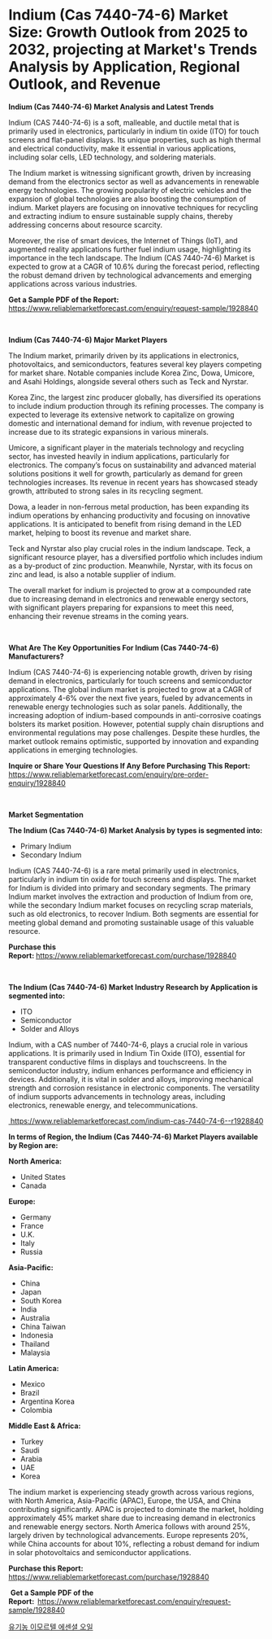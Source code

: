 <p><h1>Indium (Cas 7440-74-6) Market Size: Growth Outlook from 2025 to 2032, projecting at Market's Trends Analysis by Application, Regional Outlook, and Revenue</h1></p><p><strong>Indium (Cas 7440-74-6) Market Analysis and Latest Trends</strong></p>
<p><p>Indium (CAS 7440-74-6) is a soft, malleable, and ductile metal that is primarily used in electronics, particularly in indium tin oxide (ITO) for touch screens and flat-panel displays. Its unique properties, such as high thermal and electrical conductivity, make it essential in various applications, including solar cells, LED technology, and soldering materials. </p><p>The Indium market is witnessing significant growth, driven by increasing demand from the electronics sector as well as advancements in renewable energy technologies. The growing popularity of electric vehicles and the expansion of global technologies are also boosting the consumption of indium. Market players are focusing on innovative techniques for recycling and extracting indium to ensure sustainable supply chains, thereby addressing concerns about resource scarcity.</p><p>Moreover, the rise of smart devices, the Internet of Things (IoT), and augmented reality applications further fuel indium usage, highlighting its importance in the tech landscape. The Indium (CAS 7440-74-6) Market is expected to grow at a CAGR of 10.6% during the forecast period, reflecting the robust demand driven by technological advancements and emerging applications across various industries.</p></p>
<p><strong>Get a Sample PDF of the Report:&nbsp;</strong> <a href="https://www.reliablemarketforecast.com/enquiry/request-sample/1928840?utm_campaign=1080&utm_medium=2&utm_source=Github&utm_content=ia&utm_term=16012025&utm_id=indium-cas-7440-74-6">https://www.reliablemarketforecast.com/enquiry/request-sample/1928840</a></p>
<p>&nbsp;</p>
<p><strong>Indium (Cas 7440-74-6) Major Market Players</strong></p>
<p><p>The Indium market, primarily driven by its applications in electronics, photovoltaics, and semiconductors, features several key players competing for market share. Notable companies include Korea Zinc, Dowa, Umicore, and Asahi Holdings, alongside several others such as Teck and Nyrstar.</p><p>Korea Zinc, the largest zinc producer globally, has diversified its operations to include indium production through its refining processes. The company is expected to leverage its extensive network to capitalize on growing domestic and international demand for indium, with revenue projected to increase due to its strategic expansions in various minerals.</p><p>Umicore, a significant player in the materials technology and recycling sector, has invested heavily in indium applications, particularly for electronics. The company’s focus on sustainability and advanced material solutions positions it well for growth, particularly as demand for green technologies increases. Its revenue in recent years has showcased steady growth, attributed to strong sales in its recycling segment.</p><p>Dowa, a leader in non-ferrous metal production, has been expanding its indium operations by enhancing productivity and focusing on innovative applications. It is anticipated to benefit from rising demand in the LED market, helping to boost its revenue and market share.</p><p>Teck and Nyrstar also play crucial roles in the indium landscape. Teck, a significant resource player, has a diversified portfolio which includes indium as a by-product of zinc production. Meanwhile, Nyrstar, with its focus on zinc and lead, is also a notable supplier of indium.</p><p>The overall market for indium is projected to grow at a compounded rate due to increasing demand in electronics and renewable energy sectors, with significant players preparing for expansions to meet this need, enhancing their revenue streams in the coming years.</p></p>
<p>&nbsp;</p>
<p><strong>What Are The Key Opportunities For Indium (Cas 7440-74-6) Manufacturers?</strong></p>
<p><p>Indium (CAS 7440-74-6) is experiencing notable growth, driven by rising demand in electronics, particularly for touch screens and semiconductor applications. The global indium market is projected to grow at a CAGR of approximately 4-6% over the next five years, fueled by advancements in renewable energy technologies such as solar panels. Additionally, the increasing adoption of indium-based compounds in anti-corrosive coatings bolsters its market position. However, potential supply chain disruptions and environmental regulations may pose challenges. Despite these hurdles, the market outlook remains optimistic, supported by innovation and expanding applications in emerging technologies.</p></p>
<p><strong>Inquire or Share Your Questions If Any Before Purchasing This Report:</strong> <a href="https://www.reliablemarketforecast.com/enquiry/pre-order-enquiry/1928840?utm_campaign=1080&utm_medium=2&utm_source=Github&utm_content=ia&utm_term=16012025&utm_id=indium-cas-7440-74-6">https://www.reliablemarketforecast.com/enquiry/pre-order-enquiry/1928840</a></p>
<p>&nbsp;</p>
<p><strong>Market Segmentation</strong></p>
<p><strong>The Indium (Cas 7440-74-6) Market Analysis by types is segmented into:</strong></p>
<p><ul><li>Primary Indium</li><li>Secondary Indium</li></ul></p>
<p><p>Indium (CAS 7440-74-6) is a rare metal primarily used in electronics, particularly in indium tin oxide for touch screens and displays. The market for Indium is divided into primary and secondary segments. The primary Indium market involves the extraction and production of Indium from ore, while the secondary Indium market focuses on recycling scrap materials, such as old electronics, to recover Indium. Both segments are essential for meeting global demand and promoting sustainable usage of this valuable resource.</p></p>
<p><strong>Purchase this Report:&nbsp;</strong><a href="https://www.reliablemarketforecast.com/purchase/1928840?utm_campaign=1080&utm_medium=2&utm_source=Github&utm_content=ia&utm_term=16012025&utm_id=indium-cas-7440-74-6">https://www.reliablemarketforecast.com/purchase/1928840</a></p>
<p>&nbsp;</p>
<p><strong>The Indium (Cas 7440-74-6) Market Industry Research by Application is segmented into:</strong></p>
<p><ul><li>ITO</li><li>Semiconductor</li><li>Solder and Alloys</li></ul></p>
<p><p>Indium, with a CAS number of 7440-74-6, plays a crucial role in various applications. It is primarily used in Indium Tin Oxide (ITO), essential for transparent conductive films in displays and touchscreens. In the semiconductor industry, indium enhances performance and efficiency in devices. Additionally, it is vital in solder and alloys, improving mechanical strength and corrosion resistance in electronic components. The versatility of indium supports advancements in technology areas, including electronics, renewable energy, and telecommunications.</p></p>
<p><a href="https://www.reliablemarketforecast.com/indium-cas-7440-74-6--r1928840?utm_campaign=1080&utm_medium=2&utm_source=Github&utm_content=ia&utm_term=16012025&utm_id=indium-cas-7440-74-6">&nbsp;https://www.reliablemarketforecast.com/indium-cas-7440-74-6--r1928840</a></p>
<p><strong>In terms of Region, the Indium (Cas 7440-74-6) Market Players available by Region are:</strong></p>
<p>
    <p> <strong> North America: </strong>
        <ul>
            <li>United States</li>
            <li>Canada</li>
        </ul>
        </p> 
    <p> <strong> Europe: </strong>
        <ul>
            <li>Germany</li>
            <li>France</li>
            <li>U.K.</li>
            <li>Italy</li>
            <li>Russia</li>
        </ul>
        </p> 
    <p> <strong> Asia-Pacific: </strong>
        <ul>
            <li>China</li>
            <li>Japan</li>
            <li>South Korea</li>
            <li>India</li>
            <li>Australia</li>
            <li>China Taiwan</li>
            <li>Indonesia</li>
            <li>Thailand</li>
            <li>Malaysia</li>
        </ul>
        </p> 
    <p> <strong> Latin America: </strong>
        <ul>
            <li>Mexico</li>
            <li>Brazil</li>
            <li>Argentina Korea</li>
            <li>Colombia</li>
        </ul>
        </p> 
    <p> <strong> Middle East & Africa: </strong>
        <ul>
            <li>Turkey</li>
            <li>Saudi</li>
            <li>Arabia</li>
            <li>UAE</li>
            <li>Korea</li>
        </ul>
    </p>
    </p>
<p><p>The indium market is experiencing steady growth across various regions, with North America, Asia-Pacific (APAC), Europe, the USA, and China contributing significantly. APAC is projected to dominate the market, holding approximately 45% market share due to increasing demand in electronics and renewable energy sectors. North America follows with around 25%, largely driven by technological advancements. Europe represents 20%, while China accounts for about 10%, reflecting a robust demand for indium in solar photovoltaics and semiconductor applications.</p></p>
<p><strong>Purchase this Report: </strong><a href="https://www.reliablemarketforecast.com/purchase/1928840?utm_campaign=1080&utm_medium=2&utm_source=Github&utm_content=ia&utm_term=16012025&utm_id=indium-cas-7440-74-6">https://www.reliablemarketforecast.com/purchase/1928840</a></p>
<p>&nbsp;<strong>Get a Sample PDF of the Report:&nbsp;&nbsp;</strong><a href="https://www.reliablemarketforecast.com/enquiry/request-sample/1928840?utm_campaign=1080&utm_medium=2&utm_source=Github&utm_content=ia&utm_term=16012025&utm_id=indium-cas-7440-74-6">https://www.reliablemarketforecast.com/enquiry/request-sample/1928840</a></p>
<p><strong></strong></p>
<p><p><a href="https://github.com/sougarounis/Market-Research-Report-List-6/blob/main/239823331343.md?utm_campaign=1080&utm_medium=2&utm_source=Github&utm_content=ia&utm_term=16012025&utm_id=indium-cas-7440-74-6">유기농 이모르텔 에센셜 오일</a></p></p>
